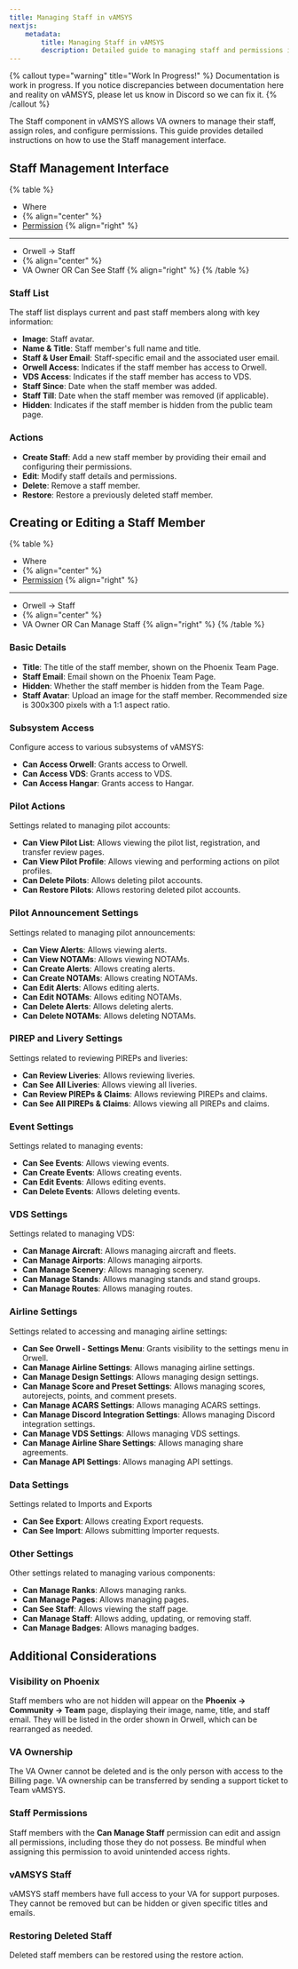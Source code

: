 ```yaml
---
title: Managing Staff in vAMSYS
nextjs:  
    metadata:  
        title: Managing Staff in vAMSYS  
        description: Detailed guide to managing staff and permissions in vAMSYS, including creating, editing, and configuring staff roles and access.
---
```

{% callout type="warning" title="Work In Progress!" %}
Documentation is work in progress. If you notice discrepancies between documentation here and reality on vAMSYS, please let us know in Discord so we can fix it.
{% /callout %}

The Staff component in vAMSYS allows VA owners to manage their staff, assign roles, and configure permissions. This guide provides detailed instructions on how to use the Staff management interface.

## Staff Management Interface
{% table %}
* Where
*  {% align="center" %}
* [Permission](/orwell/staff#creating-or-editing-a-staff-member) {% align="right" %}
---
* Orwell -> Staff
* {% align="center" %}
* VA Owner OR Can See Staff {% align="right" %}
{% /table %}

### Staff List
The staff list displays current and past staff members along with key information:

- **Image**: Staff avatar.
- **Name & Title**: Staff member's full name and title.
- **Staff & User Email**: Staff-specific email and the associated user email.
- **Orwell Access**: Indicates if the staff member has access to Orwell.
- **VDS Access**: Indicates if the staff member has access to VDS.
- **Staff Since**: Date when the staff member was added.
- **Staff Till**: Date when the staff member was removed (if applicable).
- **Hidden**: Indicates if the staff member is hidden from the public team page.

### Actions
- **Create Staff**: Add a new staff member by providing their email and configuring their permissions.
- **Edit**: Modify staff details and permissions.
- **Delete**: Remove a staff member.
- **Restore**: Restore a previously deleted staff member.

## Creating or Editing a Staff Member
{% table %}
* Where
*  {% align="center" %}
* [Permission](/orwell/staff#creating-or-editing-a-staff-member) {% align="right" %}
---
* Orwell -> Staff
* {% align="center" %}
* VA Owner OR Can Manage Staff {% align="right" %}
{% /table %}

### Basic Details
- **Title**: The title of the staff member, shown on the Phoenix Team Page.
- **Staff Email**: Email shown on the Phoenix Team Page.
- **Hidden**: Whether the staff member is hidden from the Team Page.
- **Staff Avatar**: Upload an image for the staff member. Recommended size is 300x300 pixels with a 1:1 aspect ratio.

### Subsystem Access
Configure access to various subsystems of vAMSYS:

- **Can Access Orwell**: Grants access to Orwell.
- **Can Access VDS**: Grants access to VDS.
- **Can Access Hangar**: Grants access to Hangar.

### Pilot Actions
Settings related to managing pilot accounts:

- **Can View Pilot List**: Allows viewing the pilot list, registration, and transfer review pages.
- **Can View Pilot Profile**: Allows viewing and performing actions on pilot profiles.
- **Can Delete Pilots**: Allows deleting pilot accounts.
- **Can Restore Pilots**: Allows restoring deleted pilot accounts.

### Pilot Announcement Settings
Settings related to managing pilot announcements:

- **Can View Alerts**: Allows viewing alerts.
- **Can View NOTAMs**: Allows viewing NOTAMs.
- **Can Create Alerts**: Allows creating alerts.
- **Can Create NOTAMs**: Allows creating NOTAMs.
- **Can Edit Alerts**: Allows editing alerts.
- **Can Edit NOTAMs**: Allows editing NOTAMs.
- **Can Delete Alerts**: Allows deleting alerts.
- **Can Delete NOTAMs**: Allows deleting NOTAMs.

### PIREP and Livery Settings
Settings related to reviewing PIREPs and liveries:

- **Can Review Liveries**: Allows reviewing liveries.
- **Can See All Liveries**: Allows viewing all liveries.
- **Can Review PIREPs & Claims**: Allows reviewing PIREPs and claims.
- **Can See All PIREPs & Claims**: Allows viewing all PIREPs and claims.

### Event Settings
Settings related to managing events:

- **Can See Events**: Allows viewing events.
- **Can Create Events**: Allows creating events.
- **Can Edit Events**: Allows editing events.
- **Can Delete Events**: Allows deleting events.

### VDS Settings
Settings related to managing VDS:

- **Can Manage Aircraft**: Allows managing aircraft and fleets.
- **Can Manage Airports**: Allows managing airports.
- **Can Manage Scenery**: Allows managing scenery.
- **Can Manage Stands**: Allows managing stands and stand groups.
- **Can Manage Routes**: Allows managing routes.

### Airline Settings
Settings related to accessing and managing airline settings:

- **Can See Orwell - Settings Menu**: Grants visibility to the settings menu in Orwell.
- **Can Manage Airline Settings**: Allows managing airline settings.
- **Can Manage Design Settings**: Allows managing design settings.
- **Can Manage Score and Preset Settings**: Allows managing scores, autorejects, points, and comment presets.
- **Can Manage ACARS Settings**: Allows managing ACARS settings.
- **Can Manage Discord Integration Settings**: Allows managing Discord integration settings.
- **Can Manage VDS Settings**: Allows managing VDS settings.
- **Can Manage Airline Share Settings**: Allows managing share agreements.
- **Can Manage API Settings**: Allows managing API settings.

### Data Settings
Settings related to Imports and Exports

- **Can See Export**: Allows creating Export requests.
- **Can See Import**: Allows submitting Importer requests.

### Other Settings
Other settings related to managing various components:

- **Can Manage Ranks**: Allows managing ranks.
- **Can Manage Pages**: Allows managing pages.
- **Can See Staff**: Allows viewing the staff page.
- **Can Manage Staff**: Allows adding, updating, or removing staff.
- **Can Manage Badges**: Allows managing badges.

## Additional Considerations

### Visibility on Phoenix
Staff members who are not hidden will appear on the **Phoenix -> Community -> Team** page, displaying their image, name, title, and staff email. They will be listed in the order shown in Orwell, which can be rearranged as needed.

### VA Ownership
The VA Owner cannot be deleted and is the only person with access to the Billing page. VA ownership can be transferred by sending a support ticket to Team vAMSYS.

### Staff Permissions
Staff members with the **Can Manage Staff** permission can edit and assign all permissions, including those they do not possess. Be mindful when assigning this permission to avoid unintended access rights.

### vAMSYS Staff
vAMSYS staff members have full access to your VA for support purposes. They cannot be removed but can be hidden or given specific titles and emails.

### Restoring Deleted Staff
Deleted staff members can be restored using the restore action.